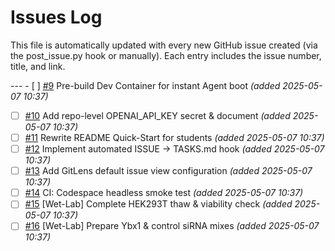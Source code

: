 # Issues Log

This file is automatically updated with every new GitHub issue created (via the post_issue.py hook or manually). Each entry includes the issue number, title, and link.

--- - [ ] [#9](https://github.com/the-jordan-lab/docs/issues/9) Pre-build Dev Container for instant Agent boot  _(added 2025-05-07 10:37)_
- [ ] [#10](https://github.com/the-jordan-lab/docs/issues/10) Add repo-level OPENAI_API_KEY secret & document  _(added 2025-05-07 10:37)_
- [ ] [#11](https://github.com/the-jordan-lab/docs/issues/11) Rewrite README Quick-Start for students  _(added 2025-05-07 10:37)_
- [ ] [#12](https://github.com/the-jordan-lab/docs/issues/12) Implement automated ISSUE → TASKS.md hook  _(added 2025-05-07 10:37)_
- [ ] [#13](https://github.com/the-jordan-lab/docs/issues/13) Add GitLens default issue view configuration  _(added 2025-05-07 10:37)_
- [ ] [#14](https://github.com/the-jordan-lab/docs/issues/14) CI: Codespace headless smoke test  _(added 2025-05-07 10:37)_
- [ ] [#15](https://github.com/the-jordan-lab/docs/issues/15) [Wet-Lab] Complete HEK293T thaw & viability check  _(added 2025-05-07 10:37)_
- [ ] [#16](https://github.com/the-jordan-lab/docs/issues/16) [Wet-Lab] Prepare Ybx1 & control siRNA mixes  _(added 2025-05-07 10:37)_

